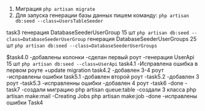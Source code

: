 1. Миграция
`php artisan migrate`
2. Для запуска генерации базы данных пишем команду:
`php artisan db:seed --class=UsersTableSeeder`

task3
генерация DatabaseSeederUserGroup 15 шт
`php artisan db:seed --class=DatabaseSeederUserGroup`
генерация DatabaseSeederUserGroups 25 шт
`php artisan db:seed --class=DatabaseSeederUserGroups`

$task4.0
-добавлены колонки
-сделан первый роут
-генерация UserApi 15 шт
 `php artisan db:seed --class=UserApi`
 task4.1
-Исправлена ошибка в первом роуте
+update migration 
task4.2
-добавлен 3-4 роут
-исправлены ошибки
task5.1
-добавлен второй роут
-task5.2
-добавлен 3 роут
-task5.3
-исправленны ошибки
-добавлен 4 роут
-task6
-done
-task7
-создали миграцию php artisan queue:table
-создали 3 класса php artisan make:mail
-Creating Jobs php artisan make:job
-done
-исправлены ошибки Task4